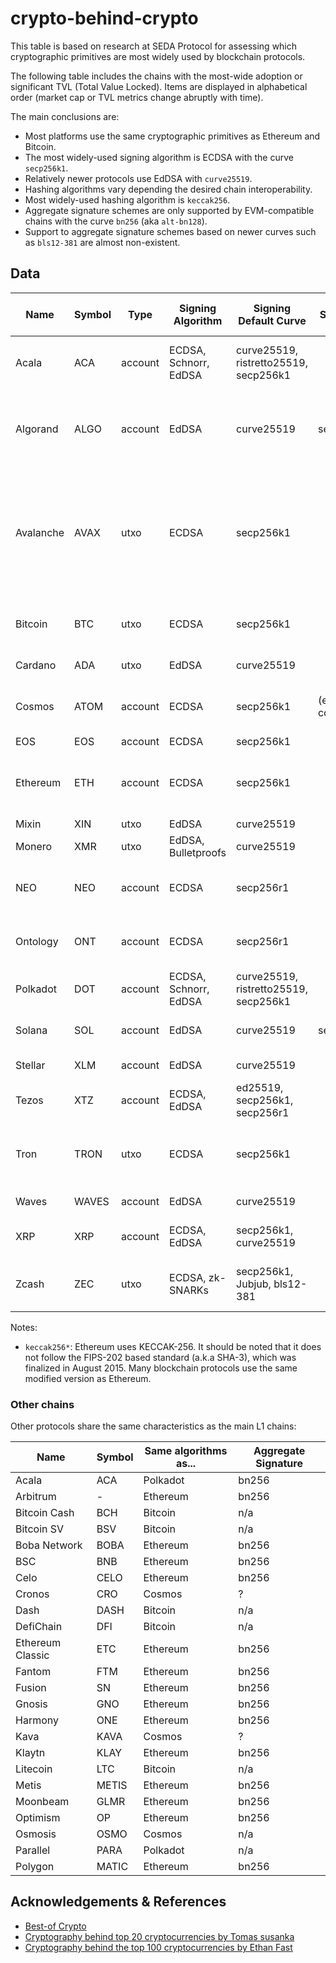 # crypto-behind-crypto

This table is based on research at SEDA Protocol for assessing which cryptographic primitives are most widely used by blockchain protocols.

The following table includes the chains with the most-wide adoption or  significant TVL (Total Value Locked). Items are displayed in alphabetical order (market cap or TVL metrics change abruptly with time).

The main conclusions are:
- Most platforms use the same cryptographic primitives as Ethereum and Bitcoin.
- The most widely-used signing algorithm is ECDSA with the curve `secp256k1`.
- Relatively newer protocols use EdDSA with `curve25519`. 
- Hashing algorithms vary depending the desired chain interoperability.
- Most widely-used hashing algorithm is `keccak256`.
- Aggregate signature schemes are only supported by EVM-compatible chains with the curve `bn256` (aka `alt-bn128`).
- Support to aggregate signature schemes based on newer curves such as `bls12-381` are almost non-existent.


## Data

| Name      	| Symbol 	| Type    	| Signing Algorithm     	| Signing Default Curve                 	| Signing Supported Curves 	| Hash Default Alg.        	| Supported Hash Alg.                	| Aggregate Signatures 	| Address Encoding          	| Address Hash                                                  	|
|-----------	|--------	|---------	|-----------------------	|---------------------------------------	|--------------------------	|--------------------------	|------------------------------------	|----------------------	|---------------------------	|---------------------------------------------------------------	|
| Acala     	| ACA    	| account 	| ECDSA, Schnorr, EdDSA 	| curve25519, ristretto25519, secp256k1 	|                          	| blake2b                  	| sha2-256, ripemd-160               	| bn256                	| SS58 (~base58)            	| none                                                          	|
| Algorand  	| ALGO   	| account 	| EdDSA                 	| curve25519                            	| secp256k1                	| sha-256                  	| sha3-256, keccak-256*, sha-512/256 	|                      	| base32                    	| none                                                          	|
| Avalanche 	| AVAX   	| utxo    	| ECDSA                 	| secp256k1                             	|                          	|                          	| keccak-256*                        	| bn256                	| bech32 +  none (just hex) 	| sha-256, ripemd-160 +  last 20 bytes of Keccak-256* (C-CHAIN) 	|
| Bitcoin   	| BTC    	| utxo    	| ECDSA                 	| secp256k1                             	|                          	| sha-256, ripemd-160      	|                                    	| n/a                  	| base58, bech32            	| sha-256, ripemd-160                                           	|
| Cardano   	| ADA    	| utxo    	| EdDSA                 	| curve25519                            	|                          	| blake2b                  	|                                    	|                      	| base58, bech32            	| none                                                          	|
| Cosmos    	| ATOM   	| account 	| ECDSA                 	| secp256k1                             	| (ed25519 consensus)      	| keccak-256*              	|                                    	| n/a                  	| bech32 (or hex)           	| last 20 bytes of Keccak-256*                                  	|
| EOS       	| EOS    	| account 	| ECDSA                 	| secp256k1                             	|                          	| sha-256                  	|                                    	|                      	| none                      	| none                                                          	|
| Ethereum  	| ETH    	| account 	| ECDSA                 	| secp256k1                             	|                          	| keccak-256*              	| sha2-256, ripemd-160, blake2b      	| bn256                	| none (just hex)           	| last 20 bytes of Keccak-256*                                  	|
| Mixin     	| XIN    	| utxo    	| EdDSA                 	| curve25519                            	|                          	| sha-512                  	|                                    	| n/a                  	| n/a                       	| n/a                                                           	|
| Monero    	| XMR    	| utxo    	| EdDSA, Bulletproofs   	| curve25519                            	|                          	| keccak-256*              	|                                    	|                      	| base58                    	| keccak-256*                                                   	|
| NEO       	| NEO    	| account 	| ECDSA                 	| secp256r1                             	|                          	| sha-256                  	|                                    	|                      	| base58                    	| sha-256, ripemd-160                                           	|
| Ontology  	| ONT    	| account 	| ECDSA                 	| secp256r1                             	|                          	| 3x sha-256               	|                                    	|                      	| base58                    	| sha-256, ripemd-160                                           	|
| Polkadot  	| DOT    	| account 	| ECDSA, Schnorr, EdDSA 	| curve25519, ristretto25519, secp256k1 	|                          	| blake2b                  	|                                    	| n/a                  	| SS58 (~base58)            	| none                                                          	|
| Solana    	| SOL    	| account 	| EdDSA                 	| curve25519                            	| secp256k1                	| sha-256                  	| blake3, keccak-256                 	| bn256                	| none                      	| none                                                          	|
| Stellar   	| XLM    	| account 	| EdDSA                 	| curve25519                            	|                          	| sha-256, sha-512         	|                                    	|                      	| base32                    	| none                                                          	|
| Tezos     	| XTZ    	| account 	| ECDSA, EdDSA          	| ed25519, secp256k1, secp256r1         	|                          	| blake2, sha-512 in EdDSA 	|                                    	|                      	| base58                    	| blake2                                                        	|
| Tron      	| TRON   	| utxo    	| ECDSA                 	| secp256k1                             	|                          	| sha-256                  	| sha2-256, ripemd-160, blake2b      	| bn256                	| base58                    	| last 20 bytes of Keccak-256*                                  	|
| Waves     	| WAVES  	| account 	| EdDSA                 	| curve25519                            	|                          	| blake2b256, keccak256*   	|                                    	| bn256, bls12-381     	| base58                    	| none                                                          	|
| XRP       	| XRP    	| account 	| ECDSA, EdDSA          	| secp256k1, curve25519                 	|                          	| sha-512Half              	|                                    	|                      	| base58                    	| first half of sha512                                          	|
| Zcash     	| ZEC    	| utxo    	| ECDSA, zk-SNARKs      	| secp256k1, Jubjub, bls12-381          	|                          	| sha-256                  	|                                    	|                      	| base58, bech32            	| sha-256, ripemd-160                                           	|

Notes:
- `keccak256*`: Ethereum uses KECCAK-256. It should be noted that it does not follow the FIPS-202 based standard (a.k.a SHA-3), which was finalized in August 2015. Many blockchain protocols use the same modified version as Ethereum.


### Other chains

Other protocols share the same characteristics as the main L1 chains:

| Name             	| Symbol 	| Same algorithms as... 	| Aggregate Signature 	|
|------------------	|--------	|-----------------------	|---------------------	|
| Acala            	| ACA    	| Polkadot              	| bn256               	|
| Arbitrum         	| -      	| Ethereum              	| bn256               	|
| Bitcoin Cash     	| BCH    	| Bitcoin               	| n/a                 	|
| Bitcoin SV       	| BSV    	| Bitcoin               	| n/a                 	|
| Boba Network     	| BOBA   	| Ethereum              	| bn256               	|
| BSC              	| BNB    	| Ethereum              	| bn256               	|
| Celo             	| CELO   	| Ethereum              	| bn256               	|
| Cronos           	| CRO    	| Cosmos                	| ?                   	|
| Dash             	| DASH   	| Bitcoin               	| n/a                 	|
| DefiChain        	| DFI    	| Bitcoin               	| n/a                 	|
| Ethereum Classic 	| ETC    	| Ethereum              	| bn256               	|
| Fantom           	| FTM    	| Ethereum              	| bn256               	|
| Fusion           	| SN     	| Ethereum              	| bn256               	|
| Gnosis           	| GNO    	| Ethereum              	| bn256               	|
| Harmony          	| ONE    	| Ethereum              	| bn256               	|
| Kava             	| KAVA   	| Cosmos                	| ?                   	|
| Klaytn           	| KLAY   	| Ethereum              	| bn256               	|
| Litecoin         	| LTC    	| Bitcoin               	| n/a                 	|
| Metis            	| METIS  	| Ethereum              	| bn256               	|
| Moonbeam         	| GLMR   	| Ethereum              	| bn256               	|
| Optimism         	| OP     	| Ethereum              	| bn256               	|
| Osmosis          	| OSMO   	| Cosmos                	| n/a                 	|
| Parallel         	| PARA   	| Polkadot              	| n/a                 	|
| Polygon          	| MATIC  	| Ethereum              	| bn256               	|


## Acknowledgements & References

 - [Best-of Crypto](https://github.com/LukasMasuch/best-of-crypto)
-  [Cryptography behind top 20 cryptocurrencies by Tomas susanka](https://github.com/tsusanka/coins-cryptography)
-  [Cryptography behind the top 100 cryptocurrencies by Ethan Fast](http://ethanfast.com/top-crypto.html)

